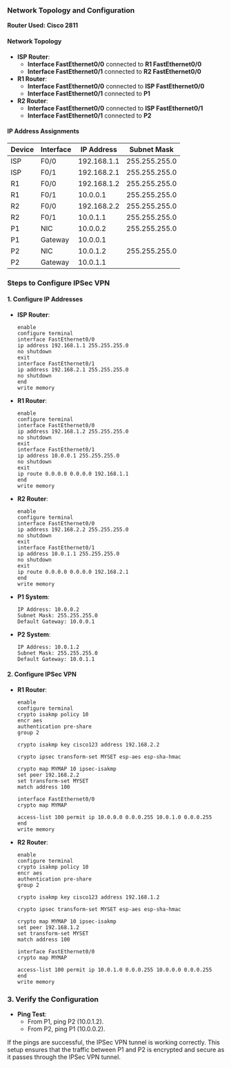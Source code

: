 ### Network Topology and Configuration

**Router Used: Cisco 2811**

#### Network Topology
- **ISP Router**: 
  - **Interface FastEthernet0/0** connected to **R1 FastEthernet0/0**
  - **Interface FastEthernet0/1** connected to **R2 FastEthernet0/0**
- **R1 Router**: 
  - **Interface FastEthernet0/0** connected to **ISP FastEthernet0/0**
  - **Interface FastEthernet0/1** connected to **P1**
- **R2 Router**: 
  - **Interface FastEthernet0/0** connected to **ISP FastEthernet0/1**
  - **Interface FastEthernet0/1** connected to **P2**

#### IP Address Assignments
| Device | Interface | IP Address         | Subnet Mask       |
|--------|------------|--------------------|-------------------|
| ISP    | F0/0       | 192.168.1.1        | 255.255.255.0     |
| ISP    | F0/1       | 192.168.2.1        | 255.255.255.0     |
| R1     | F0/0       | 192.168.1.2        | 255.255.255.0     |
| R1     | F0/1       | 10.0.0.1           | 255.255.255.0     |
| R2     | F0/0       | 192.168.2.2        | 255.255.255.0     |
| R2     | F0/1       | 10.0.1.1           | 255.255.255.0     |
| P1     | NIC        | 10.0.0.2           | 255.255.255.0     |
| P1     | Gateway    | 10.0.0.1           |                   |
| P2     | NIC        | 10.0.1.2           | 255.255.255.0     |
| P2     | Gateway    | 10.0.1.1           |                   |

### Steps to Configure IPSec VPN

#### 1. Configure IP Addresses

- **ISP Router**:
  ```plaintext
  enable
  configure terminal
  interface FastEthernet0/0
  ip address 192.168.1.1 255.255.255.0
  no shutdown
  exit
  interface FastEthernet0/1
  ip address 192.168.2.1 255.255.255.0
  no shutdown
  end
  write memory
  ```

- **R1 Router**:
  ```plaintext
  enable
  configure terminal
  interface FastEthernet0/0
  ip address 192.168.1.2 255.255.255.0
  no shutdown
  exit
  interface FastEthernet0/1
  ip address 10.0.0.1 255.255.255.0
  no shutdown
  exit
  ip route 0.0.0.0 0.0.0.0 192.168.1.1
  end
  write memory
  ```

- **R2 Router**:
  ```plaintext
  enable
  configure terminal
  interface FastEthernet0/0
  ip address 192.168.2.2 255.255.255.0
  no shutdown
  exit
  interface FastEthernet0/1
  ip address 10.0.1.1 255.255.255.0
  no shutdown
  exit
  ip route 0.0.0.0 0.0.0.0 192.168.2.1
  end
  write memory
  ```

- **P1 System**:
  ```plaintext
  IP Address: 10.0.0.2
  Subnet Mask: 255.255.255.0
  Default Gateway: 10.0.0.1
  ```

- **P2 System**:
  ```plaintext
  IP Address: 10.0.1.2
  Subnet Mask: 255.255.255.0
  Default Gateway: 10.0.1.1
  ```

#### 2. Configure IPSec VPN

- **R1 Router**:
  ```plaintext
  enable
  configure terminal
  crypto isakmp policy 10
  encr aes
  authentication pre-share
  group 2

  crypto isakmp key cisco123 address 192.168.2.2

  crypto ipsec transform-set MYSET esp-aes esp-sha-hmac

  crypto map MYMAP 10 ipsec-isakmp
  set peer 192.168.2.2
  set transform-set MYSET
  match address 100

  interface FastEthernet0/0
  crypto map MYMAP

  access-list 100 permit ip 10.0.0.0 0.0.0.255 10.0.1.0 0.0.0.255
  end
  write memory
  ```

- **R2 Router**:
  ```plaintext
  enable
  configure terminal
  crypto isakmp policy 10
  encr aes
  authentication pre-share
  group 2

  crypto isakmp key cisco123 address 192.168.1.2

  crypto ipsec transform-set MYSET esp-aes esp-sha-hmac

  crypto map MYMAP 10 ipsec-isakmp
  set peer 192.168.1.2
  set transform-set MYSET
  match address 100

  interface FastEthernet0/0
  crypto map MYMAP

  access-list 100 permit ip 10.0.1.0 0.0.0.255 10.0.0.0 0.0.0.255
  end
  write memory
  ```

### 3. Verify the Configuration
- **Ping Test**:
  - From P1, ping P2 (10.0.1.2).
  - From P2, ping P1 (10.0.0.2).

If the pings are successful, the IPSec VPN tunnel is working correctly. This setup ensures that the traffic between P1 and P2 is encrypted and secure as it passes through the IPSec VPN tunnel.

